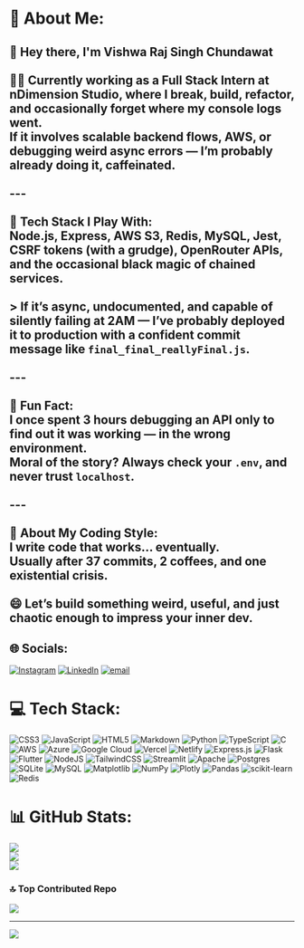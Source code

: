 # 💫 About Me:
## 👋 Hey there, I'm Vishwa Raj Singh Chundawat<br><br>🧑‍💻 Currently working as a **Full Stack Intern at nDimension Studio**, where I break, build, refactor, and occasionally forget where my console logs went.<br>If it involves scalable backend flows, AWS, or debugging weird async errors — I’m probably already doing it, caffeinated.<br><br>---<br><br>🧪 **Tech Stack I Play With:**<br>Node.js, Express, AWS S3, Redis, MySQL, Jest, CSRF tokens (with a grudge), OpenRouter APIs, and the occasional black magic of chained services.<br><br>> If it’s async, undocumented, and capable of silently failing at 2AM — I’ve probably deployed it to production with a confident commit message like `final_final_reallyFinal.js`.<br><br>---<br><br>🎯 **Fun Fact:**<br>I once spent 3 hours debugging an API only to find out it was working — in the wrong environment.<br>Moral of the story? Always check your `.env`, and never trust `localhost`.<br><br>---<br><br>💬 **About My Coding Style:**<br>I write code that works... eventually.<br>Usually after 37 commits, 2 coffees, and one existential crisis.<br><br>😄 **Let’s build something weird, useful, and just chaotic enough to impress your inner dev.**<br>


## 🌐 Socials:
[![Instagram](https://img.shields.io/badge/Instagram-%23E4405F.svg?logo=Instagram&logoColor=white)](https://instagram.com/vishwa_raj_08) [![LinkedIn](https://img.shields.io/badge/LinkedIn-%230077B5.svg?logo=linkedin&logoColor=white)](https://linkedin.com/in/www.linkedin.com/in/vishwaraj-singh-chundawat-9791b5376/ ) [![email](https://img.shields.io/badge/Email-D14836?logo=gmail&logoColor=white)](mailto:vishwarajchundawat008@gmail.com) 

# 💻 Tech Stack:
![CSS3](https://img.shields.io/badge/css3-%231572B6.svg?style=for-the-badge&logo=css3&logoColor=white) ![JavaScript](https://img.shields.io/badge/javascript-%23323330.svg?style=for-the-badge&logo=javascript&logoColor=%23F7DF1E) ![HTML5](https://img.shields.io/badge/html5-%23E34F26.svg?style=for-the-badge&logo=html5&logoColor=white) ![Markdown](https://img.shields.io/badge/markdown-%23000000.svg?style=for-the-badge&logo=markdown&logoColor=white) ![Python](https://img.shields.io/badge/python-3670A0?style=for-the-badge&logo=python&logoColor=ffdd54) ![TypeScript](https://img.shields.io/badge/typescript-%23007ACC.svg?style=for-the-badge&logo=typescript&logoColor=white) ![C](https://img.shields.io/badge/c-%2300599C.svg?style=for-the-badge&logo=c&logoColor=white) ![AWS](https://img.shields.io/badge/AWS-%23FF9900.svg?style=for-the-badge&logo=amazon-aws&logoColor=white) ![Azure](https://img.shields.io/badge/azure-%230072C6.svg?style=for-the-badge&logo=microsoftazure&logoColor=white) ![Google Cloud](https://img.shields.io/badge/GoogleCloud-%234285F4.svg?style=for-the-badge&logo=google-cloud&logoColor=white) ![Vercel](https://img.shields.io/badge/vercel-%23000000.svg?style=for-the-badge&logo=vercel&logoColor=white) ![Netlify](https://img.shields.io/badge/netlify-%23000000.svg?style=for-the-badge&logo=netlify&logoColor=#00C7B7) ![Express.js](https://img.shields.io/badge/express.js-%23404d59.svg?style=for-the-badge&logo=express&logoColor=%2361DAFB) ![Flask](https://img.shields.io/badge/flask-%23000.svg?style=for-the-badge&logo=flask&logoColor=white) ![Flutter](https://img.shields.io/badge/Flutter-%2302569B.svg?style=for-the-badge&logo=Flutter&logoColor=white) ![NodeJS](https://img.shields.io/badge/node.js-6DA55F?style=for-the-badge&logo=node.js&logoColor=white) ![TailwindCSS](https://img.shields.io/badge/tailwindcss-%2338B2AC.svg?style=for-the-badge&logo=tailwind-css&logoColor=white) ![Streamlit](https://img.shields.io/badge/Streamlit-%23FE4B4B.svg?style=for-the-badge&logo=streamlit&logoColor=white) ![Apache](https://img.shields.io/badge/apache-%23D42029.svg?style=for-the-badge&logo=apache&logoColor=white) ![Postgres](https://img.shields.io/badge/postgres-%23316192.svg?style=for-the-badge&logo=postgresql&logoColor=white) ![SQLite](https://img.shields.io/badge/sqlite-%2307405e.svg?style=for-the-badge&logo=sqlite&logoColor=white) ![MySQL](https://img.shields.io/badge/mysql-4479A1.svg?style=for-the-badge&logo=mysql&logoColor=white) ![Matplotlib](https://img.shields.io/badge/Matplotlib-%23ffffff.svg?style=for-the-badge&logo=Matplotlib&logoColor=black) ![NumPy](https://img.shields.io/badge/numpy-%23013243.svg?style=for-the-badge&logo=numpy&logoColor=white) ![Plotly](https://img.shields.io/badge/Plotly-%233F4F75.svg?style=for-the-badge&logo=plotly&logoColor=white) ![Pandas](https://img.shields.io/badge/pandas-%23150458.svg?style=for-the-badge&logo=pandas&logoColor=white) ![scikit-learn](https://img.shields.io/badge/scikit--learn-%23F7931E.svg?style=for-the-badge&logo=scikit-learn&logoColor=white) ![Redis](https://img.shields.io/badge/redis-%23DD0031.svg?style=for-the-badge&logo=redis&logoColor=white)
# 📊 GitHub Stats:
![](https://github-readme-stats.vercel.app/api?username=vishwaraj008&theme=radical&hide_border=false&include_all_commits=false&count_private=true)<br/>
![](https://nirzak-streak-stats.vercel.app/?user=vishwaraj008&theme=radical&hide_border=false)<br/>
![](https://github-readme-stats.vercel.app/api/top-langs/?username=vishwaraj008&theme=radical&hide_border=false&include_all_commits=false&count_private=true&layout=compact)

### 🔝 Top Contributed Repo
![](https://github-contributor-stats.vercel.app/api?username=vishwaraj008&limit=5&theme=radical&combine_all_yearly_contributions=true)

---
[![](https://visitcount.itsvg.in/api?id=vishwaraj008&icon=1&color=4)](https://visitcount.itsvg.in)

<!-- Proudly created with GPRM ( https://gprm.itsvg.in ) -->
